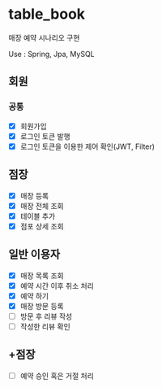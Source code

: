 # table_book
매장 예약 시나리오 구현

Use : Spring, Jpa, MySQL

## 회원
### 공통
- [X] 회원가입
- [X] 로그인 토큰 발행
- [X] 로그인 토큰을 이용한 제어 확인(JWT, Filter)

## 점장
- [X] 매장 등록
- [X] 매장 전체 조회
- [X] 테이블 추가
- [X] 점포 상세 조회

## 일반 이용자
- [X] 매장 목록 조회
- [X] 예약 시간 이후 취소 처리
- [X] 예약 하기
- [X] 매장 방문 등록
- [ ] 방문 후 리뷰 작성
- [ ] 작성한 리뷰 확인

## +점장
- [ ] 예약 승인 혹은 거절 처리
